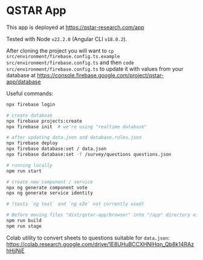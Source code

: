 # QSTAR App

This app is deployed at https://qstar-research.com/app

Tested with Node `v22.2.0` (Angular CLI `v18.0.2`).

After cloning the project you will want to
`cp src/environment/firebase.config.ts.example src/environment/firebase.config.ts`
and then
`code src/environment/firebase.config.ts`
to update it with values from your database at
https://console.firebase.google.com/project/qstar-app/database

Useful commands:

```bash
npx firebase login

# create database
npx firebase projects:create
npx firebase init  # we're using "realtime database"

# after updating data.json and database.rules.json
npx firebase deploy
npx firebase database:set / data.json
npx firebase database:set -f /survey/questions questions.json

# running locally
npm run start

# create new component / service
npx ng generate component vote
npx ng generate service identity

# (tests `ng test` and `ng e2e` not currently used)

# Before moving files "dist/qstar-app/browser" into "/app" directory of server:
npm run build
npm run stage
```

Colab utility to convert sheets to questions suitable for `data.json`:
https://colab.research.google.com/drive/1E8UHuBCCXHNIHqn_Qb8k14RAzhHjjNjE
